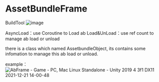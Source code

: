 # AssetBundleFrame

BuildTool
![image](https://user-images.githubusercontent.com/64005736/146879084-bc125920-c126-4faf-8173-4bb3f64e211c.png)

AsyncLoad：use Coroutine to Load ab
Load&UnLoad：use ref count to manage ab load or unload

there is a class which named AssetbundleObject, its contains some infomation to manage this ab load or unload.

example：
![AbFrame - Game - PC, Mac   Linux Standalone - Unity 2019 4 3f1 _DX11_ 2021-12-21 14-00-48](https://user-images.githubusercontent.com/64005736/146879573-4c99444d-c762-4bd7-b617-c646f0d3bf7d.gif)
